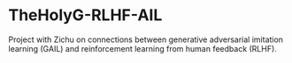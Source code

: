 # TheHolyG-RLHF-AIL
Project with Zichu on connections between generative adversarial imitation learning (GAIL) and reinforcement learning from human feedback (RLHF).
